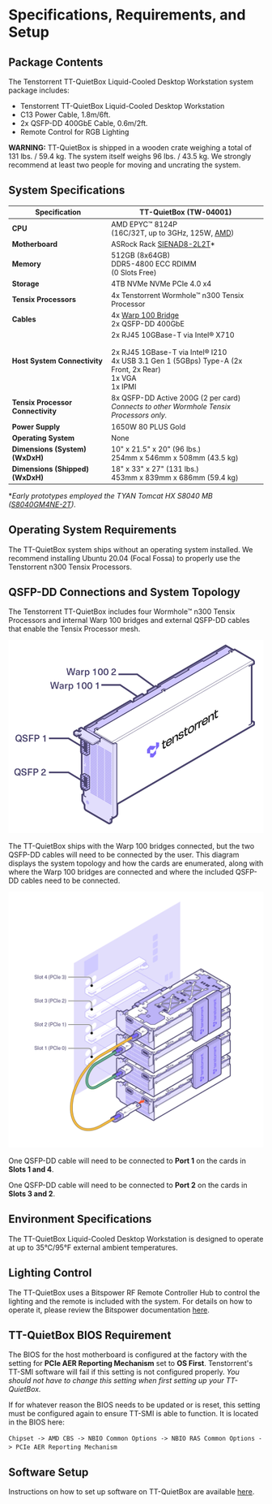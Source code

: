# Specifications, Requirements, and Setup

## Package Contents

The Tenstorrent TT-QuietBox Liquid-Cooled Desktop Workstation system package includes:

- Tenstorrent TT-QuietBox Liquid-Cooled Desktop Workstation
- C13 Power Cable, 1.8m/6ft.
- 2x QSFP-DD 400GbE Cable, 0.6m/2ft.
- Remote Control for RGB Lighting

**WARNING:** TT-QuietBox is shipped in a wooden crate weighing a total of 131 lbs. / 59.4 kg. The system itself weighs 96 lbs. / 43.5 kg. We strongly recommend at least two people for moving and uncrating the system.

## System Specifications

| Specification                         | TT-QuietBox (TW-04001)                                       |
| ------------------------------------- | ------------------------------------------------------------ |
| **CPU**                               | AMD EPYC™ 8124P<br />(16C/32T, up to 3GHz, 125W, [AMD](https://www.amd.com/en/products/cpu/amd-epyc-8124p)) |
| **Motherboard**                       | ASRock Rack [SIENAD8-2L2T](https://www.asrockrack.com/general/productdetail.asp?Model=SIENAD8-2L2T#Specifications)* |
| **Memory**                            | 512GB (8x64GB)<br />DDR5-4800 ECC RDIMM<br />(0 Slots Free)  |
| **Storage**                           | 4TB NVMe NVMe PCIe 4.0 x4                                    |
| **Tensix Processors**                 | 4x Tenstorrent Wormhole™ n300 Tensix Processor               |
| **Cables**                            | 4x [Warp 100 Bridge](../../aibs/warp100.md)<br />2x QSFP-DD 400GbE |
| **Host System Connectivity**          | 2x RJ45 10GBase-T via Intel® X710<br /><br />2x RJ45 1GBase-T via Intel® I210<br />4x USB 3.1 Gen 1 (5GBps) Type-A (2x Front, 2x Rear)<br />1x VGA<br />1x IPMI |
| **Tensix Processor Connectivity**     | 8x QSFP-DD Active 200G (2 per card)<br />*Connects to other Wormhole Tensix Processors only.* |
| **Power Supply**                      | 1650W 80 PLUS Gold                                           |
| **Operating System**                  | None                                                         |
| **Dimensions (System)<br />(WxDxH)**  | 10" x 21.5" x 20" (96 lbs.)<br />254mm x 546mm x 508mm (43.5 kg) |
| **Dimensions (Shipped)<br />(WxDxH)** | 18" x 33" x 27" (131 lbs.)<br />453mm x 839mm x 686mm (59.4 kg) |

**Early prototypes employed the TYAN Tomcat HX S8040 MB ([S8040GM4NE-2T](https://www.tyan.com/Motherboards_S8040_S8040GM4NE-2T)).*

## Operating System Requirements

The TT-QuietBox system ships without an operating system installed. We recommend installing Ubuntu 20.04 (Focal Fossa) to properly use the Tenstorrent n300 Tensix Processors.

## QSFP-DD Connections and System Topology

The Tenstorrent TT-QuietBox includes four Wormhole™ n300 Tensix Processors and internal Warp 100 bridges and external QSFP-DD cables that enable the Tensix Processor mesh.

![](../../aibs/wormhole/images/wh_portspec.png)

The TT-QuietBox ships with the Warp 100 bridges connected, but the two QSFP-DD cables will need to be connected by the user. This diagram displays the system topology and how the cards are enumerated, along with where the Warp 100 bridges are connected and where the included QSFP-DD cables need to be connected. 

![](qb_topology.png)

One QSFP-DD cable will need to be connected to **Port 1** on the cards in **Slots 1 and 4**.

One QSFP-DD cable will need to be connected to **Port 2** on the cards in **Slots 3 and 2**.

## Environment Specifications

The TT-QuietBox Liquid-Cooled Desktop Workstation is designed to operate at up to 35°C/95°F external ambient temperatures.

## Lighting Control

The TT-QuietBox uses a Bitspower RF Remote Controller Hub to control the lighting and the remote is included with the system. For details on how to operate it, please review the Bitspower documentation [here](BPTA-RFCHUB_IG_V3.pdf).

## TT-QuietBox BIOS Requirement

The BIOS for the host motherboard is configured at the factory with the setting for **PCIe AER Reporting Mechanism** set to **OS First**. Tenstorrent's TT-SMI software will fail if this setting is not configured properly. *You should not have to change this setting when first setting up your TT-QuietBox.*

If for whatever reason the BIOS needs to be updated or is reset, this setting must be configured again to ensure TT-SMI is able to function. It is located in the BIOS here:

`Chipset -> AMD CBS -> NBIO Common Options -> NBIO RAS Common Options -> PCIe AER Reporting Mechanism`

## Software Setup

Instructions on how to set up software on TT-QuietBox are available [here](https://docs.tenstorrent.com/getting-started/README.html).